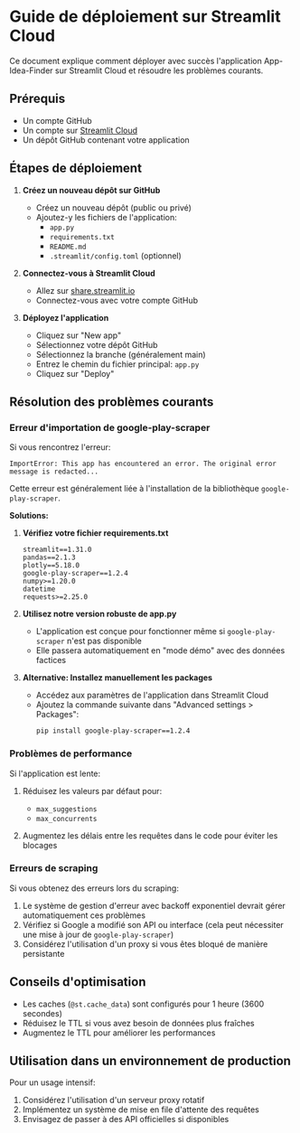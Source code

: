 # Guide de déploiement sur Streamlit Cloud

Ce document explique comment déployer avec succès l'application App-Idea-Finder sur Streamlit Cloud et résoudre les problèmes courants.

## Prérequis

- Un compte GitHub
- Un compte sur [Streamlit Cloud](https://streamlit.io/cloud)
- Un dépôt GitHub contenant votre application

## Étapes de déploiement

1. **Créez un nouveau dépôt sur GitHub**
   - Créez un nouveau dépôt (public ou privé)
   - Ajoutez-y les fichiers de l'application:
     - `app.py`
     - `requirements.txt`
     - `README.md`
     - `.streamlit/config.toml` (optionnel)

2. **Connectez-vous à Streamlit Cloud**
   - Allez sur [share.streamlit.io](https://share.streamlit.io/)
   - Connectez-vous avec votre compte GitHub

3. **Déployez l'application**
   - Cliquez sur "New app"
   - Sélectionnez votre dépôt GitHub
   - Sélectionnez la branche (généralement main)
   - Entrez le chemin du fichier principal: `app.py`
   - Cliquez sur "Deploy"

## Résolution des problèmes courants

### Erreur d'importation de google-play-scraper

Si vous rencontrez l'erreur:
```
ImportError: This app has encountered an error. The original error message is redacted...
```

Cette erreur est généralement liée à l'installation de la bibliothèque `google-play-scraper`. 

**Solutions:**

1. **Vérifiez votre fichier requirements.txt**
   ```
   streamlit==1.31.0
   pandas==2.1.3
   plotly==5.18.0
   google-play-scraper==1.2.4
   numpy>=1.20.0
   datetime
   requests>=2.25.0
   ```

2. **Utilisez notre version robuste de app.py**
   - L'application est conçue pour fonctionner même si `google-play-scraper` n'est pas disponible
   - Elle passera automatiquement en "mode démo" avec des données factices

3. **Alternative: Installez manuellement les packages**
   - Accédez aux paramètres de l'application dans Streamlit Cloud
   - Ajoutez la commande suivante dans "Advanced settings > Packages":
     ```
     pip install google-play-scraper==1.2.4
     ```

### Problèmes de performance

Si l'application est lente:

1. Réduisez les valeurs par défaut pour:
   - `max_suggestions`
   - `max_concurrents`

2. Augmentez les délais entre les requêtes dans le code pour éviter les blocages

### Erreurs de scraping

Si vous obtenez des erreurs lors du scraping:

1. Le système de gestion d'erreur avec backoff exponentiel devrait gérer automatiquement ces problèmes
2. Vérifiez si Google a modifié son API ou interface (cela peut nécessiter une mise à jour de `google-play-scraper`)
3. Considérez l'utilisation d'un proxy si vous êtes bloqué de manière persistante

## Conseils d'optimisation

- Les caches (`@st.cache_data`) sont configurés pour 1 heure (3600 secondes)
- Réduisez le TTL si vous avez besoin de données plus fraîches
- Augmentez le TTL pour améliorer les performances

## Utilisation dans un environnement de production

Pour un usage intensif:

1. Considérez l'utilisation d'un serveur proxy rotatif
2. Implémentez un système de mise en file d'attente des requêtes
3. Envisagez de passer à des API officielles si disponibles
